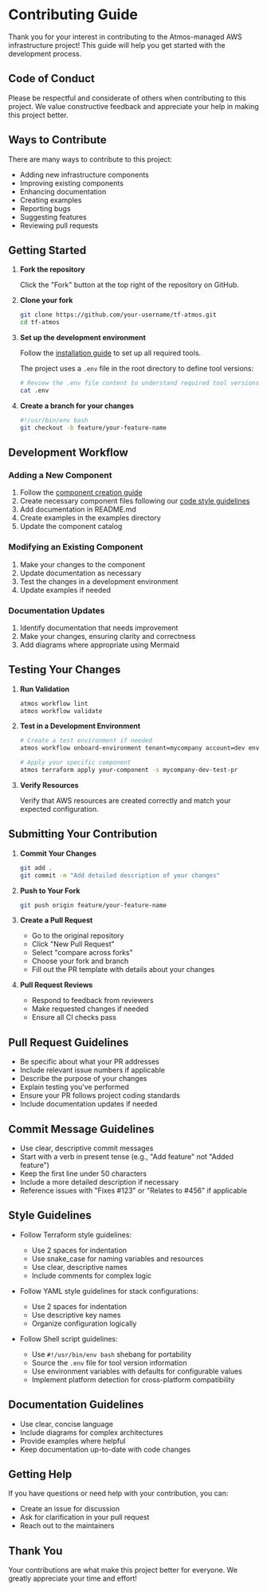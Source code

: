 # Contributing Guide

Thank you for your interest in contributing to the Atmos-managed AWS infrastructure project! This guide will help you get started with the development process.

## Code of Conduct

Please be respectful and considerate of others when contributing to this project. We value constructive feedback and appreciate your help in making this project better.

## Ways to Contribute

There are many ways to contribute to this project:

- Adding new infrastructure components
- Improving existing components
- Enhancing documentation
- Creating examples
- Reporting bugs
- Suggesting features
- Reviewing pull requests

## Getting Started

1. **Fork the repository**

   Click the "Fork" button at the top right of the repository on GitHub.

2. **Clone your fork**

   ```bash
   git clone https://github.com/your-username/tf-atmos.git
   cd tf-atmos
   ```

3. **Set up the development environment**

   Follow the [installation guide](installation.md) to set up all required tools.
   
   The project uses a `.env` file in the root directory to define tool versions:
   ```bash
   # Review the .env file content to understand required tool versions
   cat .env
   ```

4. **Create a branch for your changes**

   ```bash
   #!/usr/bin/env bash
   git checkout -b feature/your-feature-name
   ```

## Development Workflow

### Adding a New Component

1. Follow the [component creation guide](terraform-component-creation-guide.md)
2. Create necessary component files following our [code style guidelines](../CLAUDE.md)
3. Add documentation in README.md
4. Create examples in the examples directory
5. Update the component catalog

### Modifying an Existing Component

1. Make your changes to the component
2. Update documentation as necessary
3. Test the changes in a development environment
4. Update examples if needed

### Documentation Updates

1. Identify documentation that needs improvement
2. Make your changes, ensuring clarity and correctness
3. Add diagrams where appropriate using Mermaid

## Testing Your Changes

1. **Run Validation**

   ```bash
   atmos workflow lint
   atmos workflow validate
   ```

2. **Test in a Development Environment**

   ```bash
   # Create a test environment if needed
   atmos workflow onboard-environment tenant=mycompany account=dev environment=test-pr vpc_cidr=10.99.0.0/16
   
   # Apply your specific component
   atmos terraform apply your-component -s mycompany-dev-test-pr
   ```

3. **Verify Resources**

   Verify that AWS resources are created correctly and match your expected configuration.

## Submitting Your Contribution

1. **Commit Your Changes**

   ```bash
   git add .
   git commit -m "Add detailed description of your changes"
   ```

2. **Push to Your Fork**

   ```bash
   git push origin feature/your-feature-name
   ```

3. **Create a Pull Request**

   - Go to the original repository
   - Click "New Pull Request"
   - Select "compare across forks"
   - Choose your fork and branch
   - Fill out the PR template with details about your changes

4. **Pull Request Reviews**

   - Respond to feedback from reviewers
   - Make requested changes if needed
   - Ensure all CI checks pass

## Pull Request Guidelines

- Be specific about what your PR addresses
- Include relevant issue numbers if applicable
- Describe the purpose of your changes
- Explain testing you've performed
- Ensure your PR follows project coding standards
- Include documentation updates if needed

## Commit Message Guidelines

- Use clear, descriptive commit messages
- Start with a verb in present tense (e.g., "Add feature" not "Added feature")
- Keep the first line under 50 characters
- Include a more detailed description if necessary
- Reference issues with "Fixes #123" or "Relates to #456" if applicable

## Style Guidelines

- Follow Terraform style guidelines:
  - Use 2 spaces for indentation
  - Use snake_case for naming variables and resources
  - Use clear, descriptive names
  - Include comments for complex logic

- Follow YAML style guidelines for stack configurations:
  - Use 2 spaces for indentation
  - Use descriptive key names
  - Organize configuration logically
  
- Follow Shell script guidelines:
  - Use `#!/usr/bin/env bash` shebang for portability
  - Source the `.env` file for tool version information
  - Use environment variables with defaults for configurable values
  - Implement platform detection for cross-platform compatibility

## Documentation Guidelines

- Use clear, concise language
- Include diagrams for complex architectures
- Provide examples where helpful
- Keep documentation up-to-date with code changes

## Getting Help

If you have questions or need help with your contribution, you can:

- Create an issue for discussion
- Ask for clarification in your pull request
- Reach out to the maintainers

## Thank You

Your contributions are what make this project better for everyone. We greatly appreciate your time and effort!